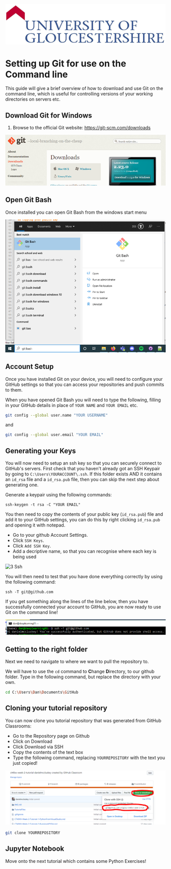 ![UOGLogo](IMG-All/uoglogo.jpg)

# Setting up Git for use on the Command line
This guide will give a brief overview of how to download and use Git on the command line, which is useful for controlling versions of your working directories on servers etc.

## Download Git for Windows

1. Browse to the official Git website: https://git-scm.com/downloads

![Sshkey](IMG-All/IMG-GitSetup/2-Download.PNG)

## Open Git Bash
Once installed you can open Git Bash from the windows start menu

![Sshkey](IMG-All/IMG-GitSetup/bash.png)


## Account Setup
Once you have installed Git on your device, you will need to configure your GitHub settings so that you can access your repositories and push commits to them.

When you have opened Git Bash you will need to type the following, filling in your GitHub details in place of `YOUR NAME` and `YOUR EMAIL` etc.

```bash
git config --global user.name "YOUR USERNAME"
```
and 
```bash
git config --global user.email "YOUR EMAIL"
```

## Generating your Keys
You will now need to setup an ssh key so that you can securely connect to GitHub's servers.
First check that you haven't already got an SSH Keypair by going to `C:\Users\YOURACCOUNT\.ssh`. If this folder exists AND it contains an `id_rsa` file and a `id_rsa.pub` file, then you can skip the next step about generating one.

Generate a keypair using the following commands:

    ssh-keygen -t rsa -C "YOUR EMAIL"

You then need to copy the contents of your public key (`id_rsa.pub`) file and add it to your GitHub settings, you can do this by right clicking `id_rsa.pub` and opening it with notepad.

- Go to your github Account Settings.
- Click `SSH Keys`.
- Click `Add SSH Key`.
- Add a decriptive name, so that you can recognise where each key is being used

![3 Ssh](IMG-GitHub-CMDLine/3-ssh.PNG)

You will then need to test that you have done everything correctly by using the following command:
    
    ssh -T git@github.com

If you get something along the lines of the line below, then you have successfully connected your account to GitHub, you are now ready to use Git on the command line!

![4 Itworked](IMG-All\IMG-GitSetup/4-itworked.PNG)

## Getting to the right folder
Next we need to navigate to where we want to pull the repository to. 

We will have to use the `cd` command to **C**hange **D**irectory, to our github folder. Type in the following command, but replace the directory with your own.

```bash
cd C:\Users\Dan\Documents\GitHub
```

## Cloning your tutorial repository 
You can now clone you tutorial repository that was generated from GitHub Classrooms:

- Go to the Repository page on Github
- Click on Download
- Click Download via SSH
- Copy the contents of the text box
- Type the following command, replacing `YOURREPOSITORY` with the text you just copied!

![Clonerepo](IMG-All/IMG-GitSetup/clonerepo.PNG)

```bash
git clone YOURREPOSITORY
```

## Jupyter Notebook
Move onto the next tutorial which contains some Python Exercises!
